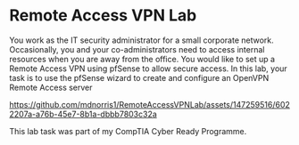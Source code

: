 # Remote Access VPN Lab

You work as the IT security administrator for a small corporate network. Occasionally, you and your co-administrators need to access internal resources when you are away from the office. You would like to set up a Remote Access VPN using pfSense to allow secure access.
In this lab, your task is to use the pfSense wizard to create and configure an OpenVPN Remote Access server




https://github.com/mdnorris1/RemoteAccessVPNLab/assets/147259516/6022207a-a76b-45e7-8b1a-dbbb7803c32a




This lab task was part of my CompTIA Cyber Ready Programme.
